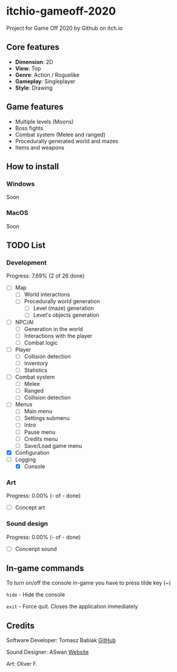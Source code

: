 # itchio-gameoff-2020

Project for Game Off 2020 by Github on itch.io

## Core features

-   **Dimension**: 2D
-   **View**: Top
-   **Genre**: Action / Roguelike
-   **Gameplay**: Singleplayer
-   **Style**: Drawing

## Game features

-   Multiple levels (Moons)
-   Boss fights
-   Combat system (Melee and ranged)
-   Procedurally generated world and mazes
-   Items and weapons

## How to install
### Windows
Soon

### MacOS
Soon

## TODO List

### Development

Progress: 7.69% (2 of 26 done)

-   [ ] Map
	- [ ] World interactions
	- [ ] Procedurally world generation
		- [ ] Level (maze) generation
		- [ ] Level's objects generation
-	[ ] NPC/AI
	- [ ] Generation in the world
	- [ ] Interactions with the player
	- [ ] Combat logic
-   [ ] Player
	- [ ] Collision detection
	- [ ] Inventory
	- [ ] Statistics
-   [ ] Combat system
	- [ ] Melee
	- [ ] Ranged
	- [ ] Collision detection
-   [ ] Menus
	- [ ] Main menu
	- [ ] Settings submenu
	- [ ] Intro
	- [ ] Pause menu
	- [ ] Credits menu
	- [ ] Save/Load game menu
-   [x] Configuration
-   [ ] Logging
	- [x] Console

### Art

Progress: 0.00% (- of - done)

-   [ ] Concept art

### Sound design

Progress: 0.00% (- of - done)

-   [ ] Concenpt sound

## In-game commands

To turn on/off the console in-game you have to press tilde key (~)

`hide` - Hide the console

`exit` - Force quit. Closes the application immediately

## Credits

Software Developer: Tomasz Babiak [GitHub](https://github.com/tombabcode)

Sound Designer: ASwan [Website](https://aswan0400.wixsite.com/website-2)

Art: Oliver F.
